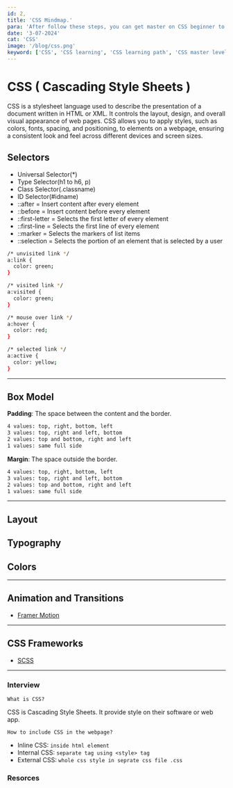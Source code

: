 ```yaml
---
id: 2,
title: 'CSS Mindmap.'
para: 'After follow these steps, you can get master on CSS beginner to master level.'
date: '3-07-2024'
cat: 'CSS'
image: '/blog/css.png'
keyword: ['CSS', 'CSS learning', 'CSS learning path', 'CSS master level']
---
```


# CSS ( Cascading Style Sheets )
CSS is a stylesheet language used to describe the presentation of a document written in HTML or XML. It controls the layout, design, and overall visual appearance of web pages. CSS allows you to apply styles, such as colors, fonts, spacing, and positioning, to elements on a webpage, ensuring a consistent look and feel across different devices and screen sizes.

## Selectors

- Universal Selector(*)
- Type Selector(h1 to h6, p)
- Class Selector(.classname)
- ID Selector(#idname)
- ::after = Insert content after every element
- ::before = Insert content before every element
- ::first-letter = Selects the first letter of every element
- ::first-line = Selects the first line of every element
- ::marker = Selects the markers of list items
- ::selection = Selects the portion of an element that is selected by a user

```bash
/* unvisited link */
a:link {
  color: green;
}

/* visited link */
a:visited {
  color: green;
}

/* mouse over link */
a:hover {
  color: red;
}

/* selected link */
a:active {
  color: yellow;
}
```

-----

## Box Model

<strong>Padding</strong>: The space between the content and the border. <br />

```bash
4 values: top, right, bottom, left
3 values: top, right and left, bottom
2 values: top and bottom, right and left
1 values: same full side
```

<strong>Margin</strong>: The space outside the border. <br />

```bash
4 values: top, right, bottom, left
3 values: top, right and left, bottom
2 values: top and bottom, right and left
1 values: same full side
```

-----

## Layout
## Typography
## Colors

-----

## Animation and Transitions

- [Framer Motion](/blogs/framer-motion-mindmap)

-----

## CSS Frameworks
- [SCSS](/blogs/scss-mindmap)

-----


### Interview

`What is CSS?`

CSS is Cascading Style Sheets. It provide style on their software or web app.

`How to include CSS in the webpage?`

- Inline CSS: `inside html element`
- Internal CSS: `separate tag using <style> tag`
- External CSS: `whole css style in seprate css file .css`

### Resorces
